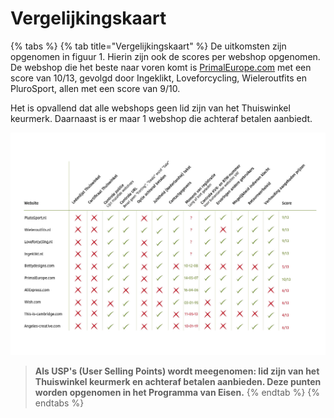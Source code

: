 # Vergelijkingskaart



{% tabs %}
{% tab title="Vergelijkingskaart" %}
De uitkomsten zijn opgenomen in figuur 1. Hierin zijn ook de scores per webshop opgenomen. De webshop die het beste naar voren komt is [PrimalEurope.com](http://PrimalEurope.com) met een score van 10/13, gevolgd door Ingeklikt, Loveforcycling, Wieleroutfits en PluroSport, allen met een score van 9/10. 

Het is opvallend dat alle webshops geen lid zijn van het Thuiswinkel keurmerk. Daarnaast is er maar 1 webshop die achteraf betalen aanbiedt.

![Figuur 1 \| Vergelijkingskaart van de Competitieve Analyse](../../../.gitbook/assets/figuur_competitieveanalyse.jpg)

> **Als USP's \(User Selling Points\) wordt meegenomen: lid zijn van het Thuiswinkel keurmerk en achteraf betalen aanbieden. Deze punten worden opgenomen in het Programma van Eisen.**
{% endtab %}
{% endtabs %}

